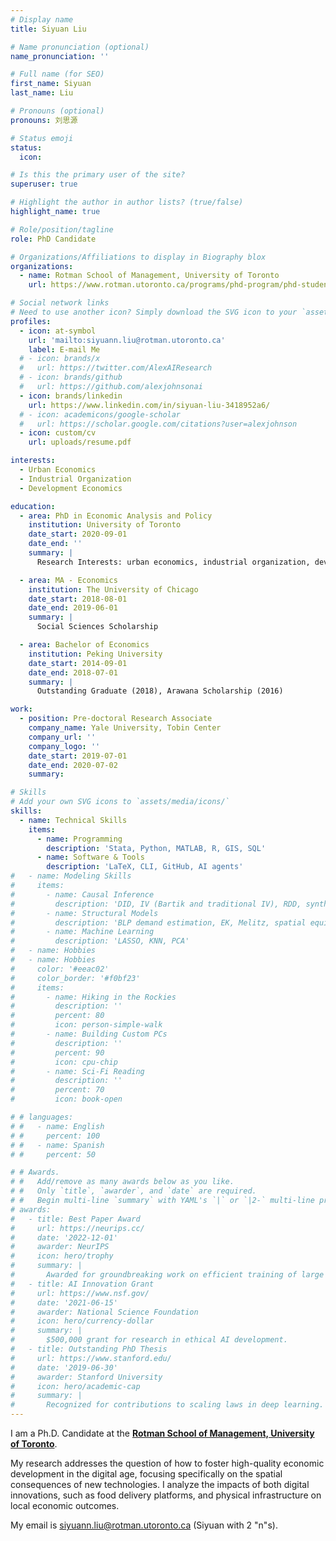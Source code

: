 ```yaml
---
# Display name
title: Siyuan Liu

# Name pronunciation (optional)
name_pronunciation: ''

# Full name (for SEO)
first_name: Siyuan
last_name: Liu

# Pronouns (optional)
pronouns: 刘思源

# Status emoji
status:
  icon: 

# Is this the primary user of the site?
superuser: true

# Highlight the author in author lists? (true/false)
highlight_name: true

# Role/position/tagline
role: PhD Candidate

# Organizations/Affiliations to display in Biography blox
organizations:
  - name: Rotman School of Management, University of Toronto
    url: https://www.rotman.utoronto.ca/programs/phd-program/phd-student-profiles/siyuan-liu/

# Social network links
# Need to use another icon? Simply download the SVG icon to your `assets/media/icons/` folder.
profiles:
  - icon: at-symbol
    url: 'mailto:siyuann.liu@rotman.utoronto.ca'
    label: E-mail Me
  # - icon: brands/x
  #   url: https://twitter.com/AlexAIResearch
  # - icon: brands/github
  #   url: https://github.com/alexjohnsonai
  - icon: brands/linkedin
    url: https://www.linkedin.com/in/siyuan-liu-3418952a6/
  # - icon: academicons/google-scholar
  #   url: https://scholar.google.com/citations?user=alexjohnson
  - icon: custom/cv
    url: uploads/resume.pdf

interests:
  - Urban Economics
  - Industrial Organization
  - Development Economics

education:
  - area: PhD in Economic Analysis and Policy
    institution: University of Toronto
    date_start: 2020-09-01
    date_end: ''
    summary: |
      Research Interests: urban economics, industrial organization, development economics

  - area: MA - Economics
    institution: The University of Chicago
    date_start: 2018-08-01
    date_end: 2019-06-01
    summary: |
      Social Sciences Scholarship

  - area: Bachelor of Economics
    institution: Peking University
    date_start: 2014-09-01
    date_end: 2018-07-01
    summary: |
      Outstanding Graduate (2018), Arawana Scholarship (2016)

work:
  - position: Pre-doctoral Research Associate
    company_name: Yale University, Tobin Center
    company_url: ''
    company_logo: ''
    date_start: 2019-07-01
    date_end: 2020-07-02
    summary: 

# Skills
# Add your own SVG icons to `assets/media/icons/`
skills:
  - name: Technical Skills
    items:
      - name: Programming
        description: 'Stata, Python, MATLAB, R, GIS, SQL'
      - name: Software & Tools
        description: 'LaTeX, CLI, GitHub, AI agents'
#   - name: Modeling Skills
#     items:
#       - name: Causal Inference
#         description: 'DID, IV (Bartik and traditional IV), RDD, synthetic control, Heckman two-stages'
#       - name: Structural Models
#         description: 'BLP demand estimation, EK, Melitz, spatial equilibrium and sorting'
#       - name: Machine Learning
#         description: 'LASSO, KNN, PCA'
#   - name: Hobbies
#   - name: Hobbies
#     color: '#eeac02'
#     color_border: '#f0bf23'
#     items:
#       - name: Hiking in the Rockies
#         description: ''
#         percent: 80
#         icon: person-simple-walk
#       - name: Building Custom PCs
#         description: ''
#         percent: 90
#         icon: cpu-chip
#       - name: Sci-Fi Reading
#         description: ''
#         percent: 70
#         icon: book-open

# # languages:
# #   - name: English
# #     percent: 100
# #   - name: Spanish
# #     percent: 50

# # Awards.
# #   Add/remove as many awards below as you like.
# #   Only `title`, `awarder`, and `date` are required.
# #   Begin multi-line `summary` with YAML's `|` or `|2-` multi-line prefix and indent 2 spaces below.
# awards:
#   - title: Best Paper Award
#     url: https://neurips.cc/
#     date: '2022-12-01'
#     awarder: NeurIPS
#     icon: hero/trophy
#     summary: |
#       Awarded for groundbreaking work on efficient training of large models.
#   - title: AI Innovation Grant
#     url: https://www.nsf.gov/
#     date: '2021-06-15'
#     awarder: National Science Foundation
#     icon: hero/currency-dollar
#     summary: |
#       $500,000 grant for research in ethical AI development.
#   - title: Outstanding PhD Thesis
#     url: https://www.stanford.edu/
#     date: '2019-06-30'
#     awarder: Stanford University
#     icon: hero/academic-cap
#     summary: |
#       Recognized for contributions to scaling laws in deep learning.
---
```


I am a Ph.D. Candidate at the [**Rotman School of Management, University of Toronto**](https://www.rotman.utoronto.ca/). 

My research addresses the question of how to foster high-quality economic development in the digital age, focusing specifically on the spatial consequences of new technologies. I analyze the impacts of both digital innovations, such as food delivery platforms, and physical infrastructure on local economic outcomes. 

<!-- I am particularly interested in how online platforms reshape urban real estate markets. My work also examines how improvements in transportation infrastructure and deregulation influence firm dynamics and structural transformation, with a focus on developing economies. -->

<!-- My job market paper investigates the causal impact of food delivery platforms on the urban retail landscape, exploiting the staggered entry of these platforms across U.S. cities to identify effects on real estate prices, tenant composition, and space demand. -->

<!-- Prior to my doctoral studies, I received my bachelor's degrees in economics from Peking University, and my master's degree in social sciences from the University of Chicago. -->

My email is siyuann.liu@rotman.utoronto.ca (Siyuan with 2 "n"s).